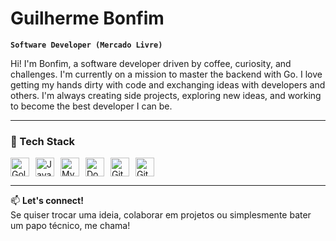 # Guilherme Bonfim

**`Software Developer (Mercado Livre)`**

Hi! I'm Bonfim, a software developer driven by coffee, curiosity, and challenges. I'm currently on a mission to master the backend with Go. I love getting my hands dirty with code and exchanging ideas with developers and others. I'm always creating side projects, exploring new ideas, and working to become the best developer I can be.

---

### 🚀 Tech Stack

<div style="display: flex; flex-wrap: wrap; gap: 10px;">

<img alt="Golang" width="30px" src="https://cdn.jsdelivr.net/gh/devicons/devicon/icons/go/go-original.svg" />
<img alt="Java" width="30px" src="https://cdn.jsdelivr.net/gh/devicons/devicon/icons/java/java-original.svg" />
<img alt="MySQL" width="30px" src="https://cdn.jsdelivr.net/gh/devicons/devicon/icons/mysql/mysql-original.svg" />
<img alt="Docker" width="30px" src="https://cdn.jsdelivr.net/gh/devicons/devicon/icons/docker/docker-original.svg" />
<img alt="Git" width="30px" src="https://cdn.jsdelivr.net/gh/devicons/devicon/icons/git/git-original.svg" />
<img alt="GitHub" width="30px" src="https://cdn.jsdelivr.net/gh/devicons/devicon/icons/github/github-original.svg" />

</div>

---

📫 **Let's connect!**  
Se quiser trocar uma ideia, colaborar em projetos ou simplesmente bater um papo técnico, me chama!



